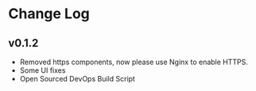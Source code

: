 # Change Log
## v0.1.2
- Removed https components, now please use Nginx to enable HTTPS.
- Some UI fixes
- Open Sourced DevOps Build Script